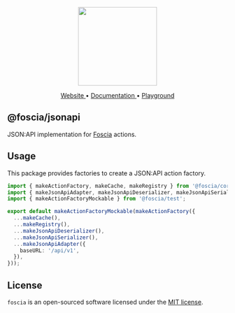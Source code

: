 <p align="center">
  <a href="https://foscia.netlify.app">
    <img width="180" src="https://foscia.netlify.app/img/icon.svg" alt="">
  </a>
</p>

<p align="center">
<a href="https://foscia.netlify.app">
  Website
</a>
•
<a href="https://foscia.netlify.app/docs/getting-started">
  Documentation
</a>
•
<a href="https://stackblitz.com/edit/foscia?file=playground.ts">
  Playground
</a>
</p>

## @foscia/jsonapi

JSON:API implementation for [Foscia](https://foscia.netlify.app) actions.

## Usage

This package provides factories to create a JSON:API action factory.

```typescript
import { makeActionFactory, makeCache, makeRegistry } from '@foscia/core';
import { makeJsonApiAdapter, makeJsonApiDeserializer, makeJsonApiSerializer } from '@foscia/jsonapi';
import { makeActionFactoryMockable } from '@foscia/test';

export default makeActionFactoryMockable(makeActionFactory({
  ...makeCache(),
  ...makeRegistry(),
  ...makeJsonApiDeserializer(),
  ...makeJsonApiSerializer(),
  ...makeJsonApiAdapter({
    baseURL: '/api/v1',
  }),
}));
```

## License

`foscia` is an open-sourced software licensed under the
[MIT license](LICENSE).
